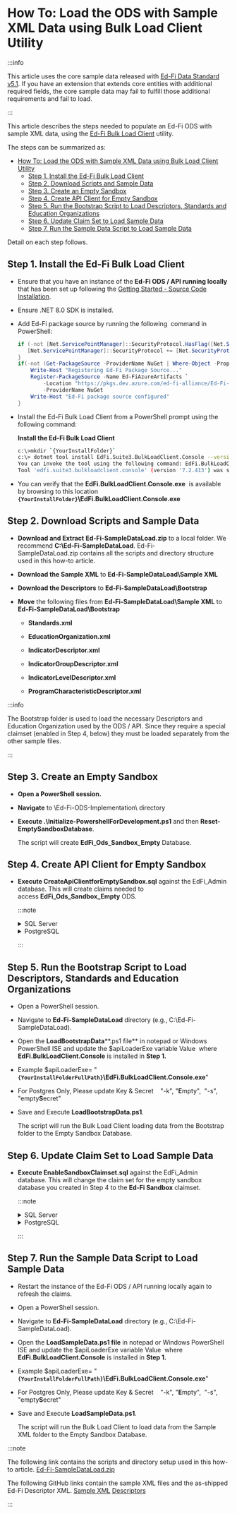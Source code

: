 # How To: Load the ODS with Sample XML Data using Bulk Load Client Utility

:::info

This article uses the core sample data released with [Ed-Fi Data Standard
v5.1](https://edfi.atlassian.net/wiki/display/EFDS5/). If you have an extension
that extends core entities with additional required fields, the core sample data
may fail to fulfill those additional requirements and fail to load.

:::

This article describes the steps needed to populate an Ed-Fi ODS with sample XML
data, using the [Ed-Fi Bulk Load
Client](../platform-dev-guide/tilities/bulk-load-client-utility.md)
utility.

The steps can be summarized as:

* [How To: Load the ODS with Sample XML Data using Bulk Load Client Utility](#how-to-load-the-ods-with-sample-xml-data-using-bulk-load-client-utility)
  * [Step 1. Install the Ed-Fi Bulk Load Client](#step-1-install-theed-fibulk-load-client)
  * [Step 2. Download Scripts and Sample Data](#step-2-download-scripts-and-sample-data)
  * [Step 3. Create an Empty Sandbox](#step-3-create-an-empty-sandbox)
  * [Step 4. Create API Client for Empty Sandbox](#step-4-create-api-client-for-empty-sandbox)
  * [Step 5. Run the Bootstrap Script to Load Descriptors, Standards and Education Organizations](#step-5-run-the-bootstrap-script-toload-descriptors-standards-and-education-organizations)
  * [Step 6. Update Claim Set to Load Sample Data](#step-6-update-claim-set-to-load-sample-data)
  * [Step 7. Run the Sample Data Script to Load Sample Data](#step-7-run-the-sample-data-script-toload-sample-data)

Detail on each step follows.

## Step 1. Install the Ed-Fi Bulk Load Client

* Ensure that you have an instance of the **Ed-Fi ODS / API running locally**
    that has been set up following the [Getting Started - Source Code
    Installation](../getting-started/source-code-installation/readme.md).
* Ensure .NET 8.0 SDK is installed.

* Add Ed-Fi package source by running the following  command in PowerShell:

    ```powershell
    if (-not [Net.ServicePointManager]::SecurityProtocol.HasFlag([Net.SecurityProtocolType]::Tls12)) {
       [Net.ServicePointManager]::SecurityProtocol += [Net.SecurityProtocolType]::Tls12
    }
    if(-not (Get-PackageSource -ProviderName NuGet | Where-Object -Property Name -eq "Ed-FiAzureArtifacts")){
        Write-Host "Registering Ed-Fi Package Source..."
        Register-PackageSource -Name Ed-FiAzureArtifacts `
            -Location "https://pkgs.dev.azure.com/ed-fi-alliance/Ed-Fi-Alliance-OSS/_packaging/EdFi/nuget/v3/index.json" `
            -ProviderName NuGet
        Write-Host "Ed-Fi package source configured"
    }
    ```

* Install the Ed-Fi Bulk Load Client from a PowerShell prompt using the
    following command:

    **Install the Ed-Fi Bulk Load Client**

    ```bash
    c:\>mkdir `{YourInstallFolder}`
    c:\> dotnet tool install EdFi.Suite3.BulkLoadClient.Console --version 7.2.413 --tool-path `{YourInstallFolder}`
    You can invoke the tool using the following command: EdFi.BulkLoadClient.Console
    Tool 'edfi.suite3.bulkloadclient.console' (version '7.2.413') was successfully installed.
    ```

* You can verify that the **EdFi.BulkLoadClient.Console.exe**  is available by
    browsing to this location
    **`{YourInstallFolder}`\\EdFi.BulkLoadClient.Console.exe**

## Step 2. Download Scripts and Sample Data

* **Download and Extract** **Ed-Fi-SampleDataLoad.zip** to a local folder. We
    recommend **C:\\Ed-Fi-SampleDataLoad**.
    Ed-Fi-SampleDataLoad.zip contains all the scripts and directory structure
    used in this how-to article.

* **Download the Sample XML** to **Ed-Fi-SampleDataLoad\\Sample XML**

* **Download the Descriptors** to **Ed-Fi-SampleDataLoad\\Bootstrap**

* **Move** the following files from **Ed-Fi-SampleDataLoad\\Sample XML** to
    **Ed-Fi-SampleDataLoad\\Bootstrap**

  * **Standards.xml**

  * **EducationOrganization.xml**

  * **IndicatorDescriptor.xml**
  * **IndicatorGroupDescriptor.xml**
  * **IndicatorLevelDescriptor.xml**
  * **ProgramCharacteristicDescriptor.xml**

:::info

The Bootstrap folder is used to load the necessary Descriptors and Education
Organization used by the ODS / API. Since they require a special claimset
(enabled in Step 4, below) they must be loaded separately from the other sample
files.

:::

## Step 3. Create an Empty Sandbox

* **Open a PowerShell session.**
* **Navigate** to \\Ed-Fi-ODS-Implementation\\ directory
* **Execute .\\Initialize-PowershellForDevelopment.ps1** and then
    **Reset-EmptySandboxDatabase**.

    The script will create **EdFi\_Ods\_Sandbox\_Empty** Database.

## Step 4. Create API Client for Empty Sandbox

* **Execute CreateApiClientforEmptySandbox.sql** against the EdFi\_Admin
    database. This will create claims needed to
    access **EdFi\_Ods\_Sandbox\_Empty** ODS.

  :::note

    <details>
    <summary>SQL Server</summary>

    **CreateApiClienforEmptySandbox.sql**

    ```sql
    DECLARE @VendorName nvarchar(150) = 'Empty Test Vendor'
    DECLARE @NamespacePrefix nvarchar (255) = 'uri://ed-fi.org'
    DECLARE @NamespacePrefixEdu nvarchar (255) = 'uri://gbisd.edu'
    DECLARE @UserFullName varchar(150) = 'Empty Test User'
    DECLARE @UserEmailAddress varchar(150) = 'emptytest@ed-fi.org'
    DECLARE @ApplicationName nvarchar(255) = 'Default Sandbox Application Empty'
    DECLARE @ClaimSetName nvarchar(255) = 'Bootstrap Descriptors and EdOrgs'
    DECLARE @ApiClientName nvarchar(50) = 'Empty Demonstration Sandbox'
    DECLARE @EducationOrganizationId int = 255901 --Must be an ed-org in the ODS
    DECLARE @Key nvarchar(50) = 'empty'
    DECLARE @Secret nvarchar(100) = 'emptySecret'
    DECLARE @OdsInstanceName nvarchar(100) = 'Test ODS'
    DECLARE @OdsInstanceType nvarchar(100) = 'Test Type'
    DECLARE @OdsInstanceConnectionString nvarchar(500) = 'server=(local);trusted_connection=True;database=EdFi_Ods_Sandbox_Empty;application name=EdFi.Ods.WebApi;Encrypt=False'

    DECLARE @IsPopulatedSandbox bit = 0
    -- For Non-Sandbox deployments
    DECLARE @UseSandbox bit = 0
    -- For Sandbox
    --DECLARE @UseSandbox bit = 1

    DECLARE @VendorId int
    DECLARE @UserId int
    DECLARE @ApplicationId int
    DECLARE @ApplicationEducationOrganizationId int
    DECLARE @ApiClientId int
    DECLARE @OdsInstanceId int

    -- Clear @IsPopulatedSandbox if not using sandbox
    IF (@UseSandbox = 0)
        SET @IsPopulatedSandbox = 0

    -- Ensure Vendor exists
    SELECT @VendorId = VendorId FROM [dbo].[Vendors] WHERE VendorName = @VendorName

    IF(@VendorId IS NULL)
    BEGIN
        INSERT INTO [dbo].[Vendors] (VendorName)
        VALUES (@VendorName)

        SET @VendorId = SCOPE_IDENTITY()
    END

    -- Ensure correct namespace prefixes are set up
    DELETE FROM [dbo].[VendorNamespacePrefixes] WHERE Vendor_VendorId = @VendorId
    INSERT INTO [dbo].[VendorNamespacePrefixes] (Vendor_VendorId, NamespacePrefix)
    VALUES (@VendorId, @NamespacePrefix)
    INSERT INTO [dbo].[VendorNamespacePrefixes] (Vendor_VendorId, NamespacePrefix)
    VALUES (@VendorId, @NamespacePrefixEdu)
    -- Ensure User exists for test Vendor
    SELECT @UserId = UserId FROM [dbo].[Users] WHERE FullName = @UserFullName AND Vendor_VendorId = @VendorId

    IF(@UserId IS NULL)
    BEGIN
        INSERT INTO [dbo].[Users] (Email, FullName, Vendor_VendorId)
        VALUES (@UserEmailAddress, @UserFullName, @VendorId)

        SET @UserId = SCOPE_IDENTITY()
    END
    ELSE
    BEGIN
        UPDATE [dbo].[Users] SET Email = @UserEmailAddress WHERE UserId = @UserId
    END

    -- Ensure Application exists
    SELECT @ApplicationId = ApplicationId FROM [dbo].[Applications] WHERE ApplicationName = @ApplicationName AND Vendor_VendorId = @VendorId

    IF (@ApplicationId IS NULL)
    BEGIN
        INSERT INTO [dbo].[Applications] (ApplicationName, Vendor_VendorId, ClaimSetName)
        VALUES (@ApplicationName, @VendorId, @ClaimSetName)

        SET @ApplicationId = SCOPE_IDENTITY()
    END
    ELSE
    BEGIN
        UPDATE [dbo].[Applications] SET ClaimSetName = @ClaimSetName WHERE ApplicationId = @ApplicationId
    END

    -- Ensure ApiClient exists
    SELECT @ApiClientId = ApiClientId FROM [dbo].[ApiClients] WHERE Application_ApplicationId = @ApplicationId AND [Name] = @ApiClientName

    IF(@ApiClientId IS NULL)
    BEGIN
        INSERT INTO [dbo].[ApiClients] ([Key], [Secret], [Name], IsApproved, UseSandbox, SandboxType, Application_ApplicationId, User_UserId, SecretIsHashed)
        VALUES (@Key, @Secret, @ApiClientName, 1, @UseSandbox, @IsPopulatedSandbox, @ApplicationId, @UserId, 0)

        SET @ApiClientId = SCOPE_IDENTITY()
    END
    ELSE
    BEGIN
        UPDATE [dbo].[ApiClients] SET [Key] = @Key, [Secret] = @Secret, UseSandbox = @UseSandbox, SandboxType = @IsPopulatedSandbox, User_UserId = @UserId, SecretIsHashed = 0 WHERE ApiClientId = @ApiClientId
    END

    -- Ensure OdsInstance exists
    SELECT @OdsInstanceId = OdsInstanceId FROM [dbo].[OdsInstances] WHERE [Name] = @OdsInstanceName and InstanceType = @OdsInstanceType

    IF(@OdsInstanceId IS NULL)
    BEGIN
        INSERT INTO [dbo].[OdsInstances] ([Name], InstanceType, ConnectionString)
        VALUES (@OdsInstanceName, @OdsInstanceType, @OdsInstanceConnectionString)
        SET @OdsInstanceId = SCOPE_IDENTITY()
    END
    ELSE
    BEGIN
        UPDATE [dbo].[OdsInstances] SET ConnectionString = @OdsInstanceConnectionString WHERE OdsInstanceId = @OdsInstanceId
    END

    -- Ensure ApiClientOdsInstance exists
    IF NOT EXISTS (SELECT 1 FROM [dbo].[ApiClientOdsInstances] WHERE ApiClient_ApiClientId = @ApiClientId AND OdsInstance_OdsInstanceId = @OdsInstanceId)
    BEGIN
        INSERT INTO [dbo].[ApiClientOdsInstances] (ApiClient_ApiClientId, OdsInstance_OdsInstanceId)
        VALUES (@ApiClientId, @OdsInstanceId)
    END

    IF (@EducationOrganizationId IS NOT NULL)
    BEGIN
        -- Clear all education organization links for the selected application
        DELETE acaeo
        FROM dbo.ApiClientApplicationEducationOrganizations acaeo
        INNER JOIN dbo.ApplicationEducationOrganizations aeo
        ON acaeo.ApplicationEducationOrganization_ApplicationEducationOrganizationId = aeo.ApplicationEducationOrganizationId
        WHERE aeo.Application_ApplicationId = @ApplicationId
        DELETE FROM [dbo].[ApplicationEducationOrganizations] WHERE Application_ApplicationId = @ApplicationId

        -- Ensure correct education organizations are set up
        INSERT INTO [dbo].[ApplicationEducationOrganizations] (EducationOrganizationId, Application_ApplicationId)
        VALUES (@EducationOrganizationId, @ApplicationId)
        SELECT @ApplicationEducationOrganizationId = SCOPE_IDENTITY()

        INSERT INTO [dbo].[ApiClientApplicationEducationOrganizations] (ApplicationEducationOrganization_ApplicationEducationOrganizationId, ApiClient_ApiClientId)
        VALUES (@ApplicationEducationOrganizationId, @ApiClientId)
    END
    ```

    </details>

    <details>
    <summary>PostgreSQL</summary>

    **CreateApiClienforEmptySandbox.sql**

    ```sql
    DO $$
    DECLARE

    vendor_name varchar(150) := 'Empty Test Vendor';
    namespace_prefix varchar(255) = 'uri://ed-fi.org';
    namespace_prefix_edu varchar(255) = 'uri://gbisd.edu';
    user_full_name varchar(150) = 'Local Test User';
    user_email_address varchar(150) = 'emptytest@ed-fi.org';
    application_name varchar(255) = 'Default Sandbox Application Empty';
    claimset_name varchar(255) = 'Bootstrap Descriptors and EdOrgs';
    api_client_name varchar(50) = 'Empty Demonstration Sandbox';
    education_organization_id int = 255901; --Must be an ed-org in the ODS
    client_key varchar(50) = 'Empty';
    client_secret varchar(100) = 'emptySecret';
    ods_instance_name varchar(100) = 'Test ODS';
    ods_instance_type varchar(100) = 'Test Type';
    ods_instance_connection_string varchar(255) = 'host=localhost;port=5432;username=postgres;database=EdFi_Ods_Sandbox_Empty;pooling=true;minimum pool size=10;maximum pool size=50;Application Name=EdFi.Ods.WebApi';

    is_populated_sandbox INT = 0;
    -- For Non-Sandbox deployments
    use_sandbox boolean = False;
    -- For Sandbox
    --use_sandbox boolean = True;

    vendor_id int;
    user_id int;
    application_id int;
    application_education_organization_id int;
    api_client_id int;
    ods_instance_id int;

    BEGIN
    -- Clear is_populated_sandbox if not using sandbox
    IF NOT use_sandbox
    THEN
        SELECT 0 INTO is_populated_sandbox;
    END IF;

    -- Ensure Vendor exists
    SELECT VendorId INTO vendor_id FROM dbo.Vendors WHERE VendorName = vendor_name;

    IF(vendor_id IS NULL)
    THEN
        INSERT INTO dbo.Vendors (VendorName)
        VALUES (vendor_name);

        SELECT LASTVAL() INTO vendor_id;
    END IF;

    -- Ensure correct namespace prefixes are set up
    DELETE FROM dbo.VendorNamespacePrefixes WHERE Vendor_VendorId = vendor_id;
    INSERT INTO dbo.VendorNamespacePrefixes (Vendor_VendorId, NamespacePrefix)
    VALUES (vendor_id, namespace_prefix);
    INSERT INTO dbo.VendorNamespacePrefixes (Vendor_VendorId, NamespacePrefix)
    VALUES (vendor_id, namespace_prefix_edu);

    -- Ensure User exists for test Vendor
    SELECT UserId INTO user_id FROM dbo.Users WHERE FullName = user_full_name AND Vendor_VendorId = vendor_id;


    IF(user_id IS NULL)
    THEN
        INSERT INTO dbo.Users (Email, FullName, Vendor_VendorId)
        VALUES (user_email_address, user_full_name, vendor_id);

        SELECT LASTVAL() INTO user_id;
    ELSE
     UPDATE dbo.Users SET Email = user_email_address WHERE UserId = user_id;
    END IF;

    -- Ensure Application exists
    SELECT ApplicationId INTO application_id FROM dbo.Applications WHERE ApplicationName = application_name AND Vendor_VendorId = vendor_id;

    IF (application_id IS NULL)
    THEN
        INSERT INTO dbo.Applications (ApplicationName, Vendor_VendorId, ClaimSetName)
        VALUES (application_name, vendor_id, claimset_name);

     SELECT LASTVAL() INTO application_id;
    ELSE
     UPDATE dbo.Applications SET ClaimSetName = claimset_name WHERE ApplicationId = application_id;
    END IF;

    -- Ensure ApiClient exists
    SELECT  ApiClientId INTO api_client_id FROM dbo.ApiClients WHERE Application_ApplicationId = application_id AND Name = api_client_name;

    IF(api_client_id IS NULL)
    THEN
        INSERT INTO dbo.ApiClients (Key, Secret, Name, IsApproved, UseSandbox, SandboxType, Application_ApplicationId, User_UserId, SecretIsHashed)
        VALUES (client_key, client_secret, api_client_name, TRUE, use_sandbox, is_populated_sandbox, application_id, user_id, FALSE);

     SELECT  LASTVAL() INTO api_client_id;
    ELSE
     UPDATE dbo.ApiClients SET Key = client_key, Secret = client_secret, UseSandbox = use_sandbox, SandboxType = is_populated_sandbox, User_UserId = user_id, SecretIsHashed = FALSE WHERE ApiClientId = api_client_id;
    END IF;

    -- Ensure OdsInstance exists
    SELECT OdsInstanceId INTO ods_instance_id FROM dbo.OdsInstances WHERE Name = ods_instance_name AND InstanceType = ods_instance_type;

    IF(ods_instance_id IS NULL)
    THEN
        INSERT INTO dbo.OdsInstances (Name, InstanceType, ConnectionString)
        VALUES (ods_instance_name, ods_instance_type, ods_instance_connection_string);

        SELECT LASTVAL() INTO ods_instance_id;
    ELSE
        UPDATE dbo.OdsInstances SET ConnectionString = ods_instance_connection_string WHERE OdsInstanceId = ods_instance_id;
    END IF;

    -- Ensure ApiClientOdsInstance exists
    INSERT INTO dbo.ApiClientOdsInstances (ApiClient_ApiClientId, OdsInstance_OdsInstanceId)
    SELECT api_client_id, ods_instance_id
    WHERE NOT EXISTS (SELECT * FROM dbo.ApiClientOdsInstances WHERE ApiClient_ApiClientId = api_client_id AND OdsInstance_OdsInstanceId = ods_instance_id);

    IF (education_organization_id IS NOT NULL)
    THEN
     -- Clear all education organization links for the selected application
     DELETE
     FROM dbo.ApiClientApplicationEducationOrganizations WHERE
     ApplicationEdOrg_ApplicationEdOrgId IN ( SELECT ApplicationEducationOrganizationId
                FROM dbo.ApplicationEducationOrganizations
                WHERE Application_ApplicationId = application_id);
     DELETE FROM dbo.ApplicationEducationOrganizations WHERE Application_ApplicationId = application_id;

     -- Ensure correct education organizations are set up
        INSERT INTO dbo.ApplicationEducationOrganizations (EducationOrganizationId, Application_ApplicationId)
        VALUES (education_organization_id, application_id);
     SELECT  LASTVAL() INTO application_education_organization_id;

        INSERT INTO dbo.ApiClientApplicationEducationOrganizations (Applicationedorg_Applicationedorgid, ApiClient_ApiClientId)
        VALUES (application_education_organization_id, api_client_id);
    END IF;
    END $$;
    ```

    </details>

  :::

## Step 5. Run the Bootstrap Script to Load Descriptors, Standards and Education Organizations

* Open a PowerShell session.
* Navigate to **Ed-Fi-SampleDataLoad** directory (e.g.,
    C:\\Ed-Fi-SampleDataLoad).
* Open the **LoadBootstrapData****.ps1 file** in notepad or Windows PowerShell
    ISE and update the $apiLoaderExe variable Value  where
    **EdFi.BulkLoadClient.Console** is installed in **Step 1.**
* Example $apiLoaderExe=
    "**`{YourInstallFolderFullPath}`\\EdFi.BulkLoadClient.Console.exe**"
* For Postgres Only, Please update Key & Secret    "-k", "**E**mpty",  "-s",
    "empty**S**ecret"
* Save and Execute **LoadBootstrapData.ps1**.

    The script will run the Bulk Load Client loading data from the Bootstrap
    folder to the Empty Sandbox Database.

## Step 6. Update Claim Set to Load Sample Data

* **Execute EnableSandboxClaimset.sql** against the EdFi\_Admin database. This
    will change the claim set for the empty sandbox database you created in Step
    4 to the **Ed-Fi Sandbox** claimset.

    :::note

    <details>
    <summary>SQL Server</summary>

    **EnableSandboxClaimset.sql**

    ```sql
    UPDATE [dbo].[Applications]
    SET [ClaimSetName] = 'Ed-Fi Sandbox'
    WHERE [ApplicationName] = 'Default Sandbox Application Empty'
    GO
    ```

    </details>

    <details>
    <summary>PostgreSQL</summary>

    **EnableSandboxClaimset.sql**

    ```sql
    UPDATE dbo.Applications SET ClaimSetName = 'Ed-Fi Sandbox' WHERE ApplicationName = 'Default Sandbox Application Empty';
    ```

    </details>

    :::

## Step 7. Run the Sample Data Script to Load Sample Data

* Restart the instance of the Ed-Fi ODS / API running locally again to refresh
    the claims.
* Open a PowerShell session.
* Navigate to **Ed-Fi-SampleDataLoad** directory (e.g.,
    C:\\Ed-Fi-SampleDataLoad).
* Open the **LoadSampleData.ps1 file** in notepad or Windows PowerShell ISE
    and update the $apiLoaderExe variable Value  where
    **EdFi.BulkLoadClient.Console** is installed in **Step 1.**
* Example $apiLoaderExe=
    "**`{YourInstallFolderFullPath}`\\EdFi.BulkLoadClient.Console.exe**"
* For Postgres Only, Please update Key & Secret    "-k", "**E**mpty",  "-s",
    "empty**S**ecret"
* Save and Execute **LoadSampleData.ps1**.

    The script will run the Bulk Load Client to load data from the Sample XML
    folder to the Empty Sandbox Database.

:::note

The following link contains the scripts and directory setup used in
this how-to article.
[Ed-Fi-SampleDataLoad.zip](https://edfi.atlassian.net/wiki/download/attachments/23301422/Ed-Fi-SampleDataLoad.zip?version=1&modificationDate=1708470932880&cacheVersion=1&api=v2)

The following GitHub links contain the sample XML files and the as-shipped
Ed-Fi Descriptor XML. [Sample
XML](https://github.com/Ed-Fi-Alliance-OSS/Ed-Fi-Data-Standard/tree/v5.1.0/Samples/Sample%20XML)
[Descriptors](https://github.com/Ed-Fi-Alliance-OSS/Ed-Fi-Data-Standard/tree/v5.1.0/Descriptors)

:::
